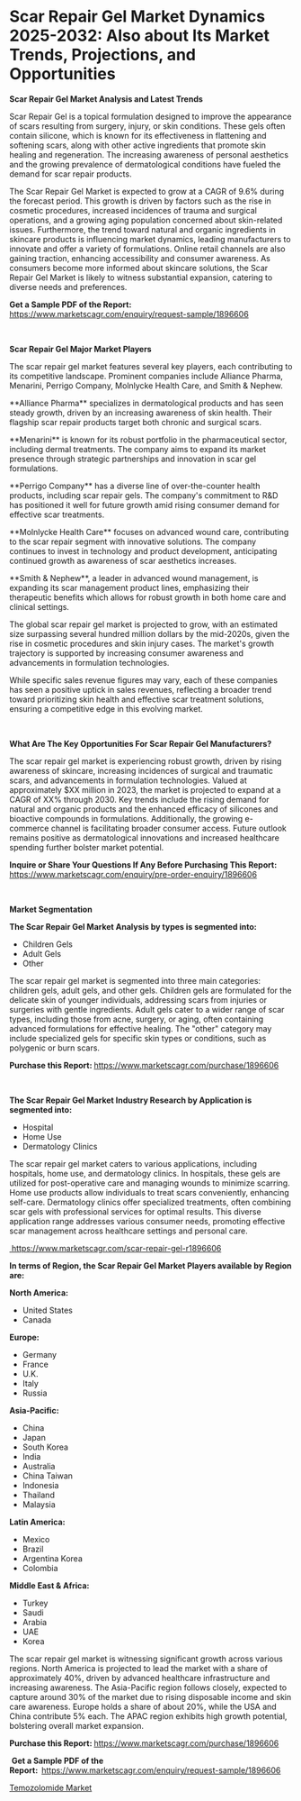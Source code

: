 <p><h1>Scar Repair Gel Market Dynamics 2025-2032: Also about Its Market Trends, Projections, and Opportunities</h1></p><p><strong>Scar Repair Gel Market Analysis and Latest Trends</strong></p>
<p><p>Scar Repair Gel is a topical formulation designed to improve the appearance of scars resulting from surgery, injury, or skin conditions. These gels often contain silicone, which is known for its effectiveness in flattening and softening scars, along with other active ingredients that promote skin healing and regeneration. The increasing awareness of personal aesthetics and the growing prevalence of dermatological conditions have fueled the demand for scar repair products.</p><p>The Scar Repair Gel Market is expected to grow at a CAGR of 9.6% during the forecast period. This growth is driven by factors such as the rise in cosmetic procedures, increased incidences of trauma and surgical operations, and a growing aging population concerned about skin-related issues. Furthermore, the trend toward natural and organic ingredients in skincare products is influencing market dynamics, leading manufacturers to innovate and offer a variety of formulations. Online retail channels are also gaining traction, enhancing accessibility and consumer awareness. As consumers become more informed about skincare solutions, the Scar Repair Gel Market is likely to witness substantial expansion, catering to diverse needs and preferences.</p></p>
<p><strong>Get a Sample PDF of the Report:&nbsp;</strong> <a href="https://www.marketscagr.com/enquiry/request-sample/1896606?utm_campaign=2944&utm_medium=2&utm_source=Github&utm_content=ia&utm_term=08032025&utm_id=scar-repair-gel">https://www.marketscagr.com/enquiry/request-sample/1896606</a></p>
<p>&nbsp;</p>
<p><strong>Scar Repair Gel Major Market Players</strong></p>
<p><p>The scar repair gel market features several key players, each contributing to its competitive landscape. Prominent companies include Alliance Pharma, Menarini, Perrigo Company, Molnlycke Health Care, and Smith & Nephew.</p><p>**Alliance Pharma** specializes in dermatological products and has seen steady growth, driven by an increasing awareness of skin health. Their flagship scar repair products target both chronic and surgical scars.</p><p>**Menarini** is known for its robust portfolio in the pharmaceutical sector, including dermal treatments. The company aims to expand its market presence through strategic partnerships and innovation in scar gel formulations.</p><p>**Perrigo Company** has a diverse line of over-the-counter health products, including scar repair gels. The company's commitment to R&D has positioned it well for future growth amid rising consumer demand for effective scar treatments. </p><p>**Molnlycke Health Care** focuses on advanced wound care, contributing to the scar repair segment with innovative solutions. The company continues to invest in technology and product development, anticipating continued growth as awareness of scar aesthetics increases.</p><p>**Smith & Nephew**, a leader in advanced wound management, is expanding its scar management product lines, emphasizing their therapeutic benefits which allows for robust growth in both home care and clinical settings.</p><p>The global scar repair gel market is projected to grow, with an estimated size surpassing several hundred million dollars by the mid-2020s, given the rise in cosmetic procedures and skin injury cases. The market's growth trajectory is supported by increasing consumer awareness and advancements in formulation technologies.</p><p>While specific sales revenue figures may vary, each of these companies has seen a positive uptick in sales revenues, reflecting a broader trend toward prioritizing skin health and effective scar treatment solutions, ensuring a competitive edge in this evolving market.</p></p>
<p>&nbsp;</p>
<p><strong>What Are The Key Opportunities For Scar Repair Gel Manufacturers?</strong></p>
<p><p>The scar repair gel market is experiencing robust growth, driven by rising awareness of skincare, increasing incidences of surgical and traumatic scars, and advancements in formulation technologies. Valued at approximately $XX million in 2023, the market is projected to expand at a CAGR of XX% through 2030. Key trends include the rising demand for natural and organic products and the enhanced efficacy of silicones and bioactive compounds in formulations. Additionally, the growing e-commerce channel is facilitating broader consumer access. Future outlook remains positive as dermatological innovations and increased healthcare spending further bolster market potential.</p></p>
<p><strong>Inquire or Share Your Questions If Any Before Purchasing This Report:</strong> <a href="https://www.marketscagr.com/enquiry/pre-order-enquiry/1896606?utm_campaign=2944&utm_medium=2&utm_source=Github&utm_content=ia&utm_term=08032025&utm_id=scar-repair-gel">https://www.marketscagr.com/enquiry/pre-order-enquiry/1896606</a></p>
<p>&nbsp;</p>
<p><strong>Market Segmentation</strong></p>
<p><strong>The Scar Repair Gel Market Analysis by types is segmented into:</strong></p>
<p><ul><li>Children Gels</li><li>Adult Gels</li><li>Other</li></ul></p>
<p><p>The scar repair gel market is segmented into three main categories: children gels, adult gels, and other gels. Children gels are formulated for the delicate skin of younger individuals, addressing scars from injuries or surgeries with gentle ingredients. Adult gels cater to a wider range of scar types, including those from acne, surgery, or aging, often containing advanced formulations for effective healing. The "other" category may include specialized gels for specific skin types or conditions, such as polygenic or burn scars.</p></p>
<p><strong>Purchase this Report:&nbsp;</strong><a href="https://www.marketscagr.com/purchase/1896606?utm_campaign=2944&utm_medium=2&utm_source=Github&utm_content=ia&utm_term=08032025&utm_id=scar-repair-gel">https://www.marketscagr.com/purchase/1896606</a></p>
<p>&nbsp;</p>
<p><strong>The Scar Repair Gel Market Industry Research by Application is segmented into:</strong></p>
<p><ul><li>Hospital</li><li>Home Use</li><li>Dermatology Clinics</li></ul></p>
<p><p>The scar repair gel market caters to various applications, including hospitals, home use, and dermatology clinics. In hospitals, these gels are utilized for post-operative care and managing wounds to minimize scarring. Home use products allow individuals to treat scars conveniently, enhancing self-care. Dermatology clinics offer specialized treatments, often combining scar gels with professional services for optimal results. This diverse application range addresses various consumer needs, promoting effective scar management across healthcare settings and personal care.</p></p>
<p><a href="https://www.marketscagr.com/scar-repair-gel-r1896606?utm_campaign=2944&utm_medium=2&utm_source=Github&utm_content=ia&utm_term=08032025&utm_id=scar-repair-gel">&nbsp;https://www.marketscagr.com/scar-repair-gel-r1896606</a></p>
<p><strong>In terms of Region, the Scar Repair Gel Market Players available by Region are:</strong></p>
<p>
    <p> <strong> North America: </strong>
        <ul>
            <li>United States</li>
            <li>Canada</li>
        </ul>
        </p> 
    <p> <strong> Europe: </strong>
        <ul>
            <li>Germany</li>
            <li>France</li>
            <li>U.K.</li>
            <li>Italy</li>
            <li>Russia</li>
        </ul>
        </p> 
    <p> <strong> Asia-Pacific: </strong>
        <ul>
            <li>China</li>
            <li>Japan</li>
            <li>South Korea</li>
            <li>India</li>
            <li>Australia</li>
            <li>China Taiwan</li>
            <li>Indonesia</li>
            <li>Thailand</li>
            <li>Malaysia</li>
        </ul>
        </p> 
    <p> <strong> Latin America: </strong>
        <ul>
            <li>Mexico</li>
            <li>Brazil</li>
            <li>Argentina Korea</li>
            <li>Colombia</li>
        </ul>
        </p> 
    <p> <strong> Middle East & Africa: </strong>
        <ul>
            <li>Turkey</li>
            <li>Saudi</li>
            <li>Arabia</li>
            <li>UAE</li>
            <li>Korea</li>
        </ul>
    </p>
    </p>
<p><p>The scar repair gel market is witnessing significant growth across various regions. North America is projected to lead the market with a share of approximately 40%, driven by advanced healthcare infrastructure and increasing awareness. The Asia-Pacific region follows closely, expected to capture around 30% of the market due to rising disposable income and skin care awareness. Europe holds a share of about 20%, while the USA and China contribute 5% each. The APAC region exhibits high growth potential, bolstering overall market expansion.</p></p>
<p><strong>Purchase this Report: </strong><a href="https://www.marketscagr.com/purchase/1896606?utm_campaign=2944&utm_medium=2&utm_source=Github&utm_content=ia&utm_term=08032025&utm_id=scar-repair-gel">https://www.marketscagr.com/purchase/1896606</a></p>
<p>&nbsp;<strong>Get a Sample PDF of the Report:&nbsp;&nbsp;</strong><a href="https://www.marketscagr.com/enquiry/request-sample/1896606?utm_campaign=2944&utm_medium=2&utm_source=Github&utm_content=ia&utm_term=08032025&utm_id=scar-repair-gel">https://www.marketscagr.com/enquiry/request-sample/1896606</a></p>
<p><strong></strong></p>
<p><p><a href="https://github.com/ngozudapshi/Market-Research-Report-List-1/blob/main/temozolomide-market.md?utm_campaign=2944&utm_medium=2&utm_source=Github&utm_content=ia&utm_term=08032025&utm_id=scar-repair-gel">Temozolomide Market</a></p></p>